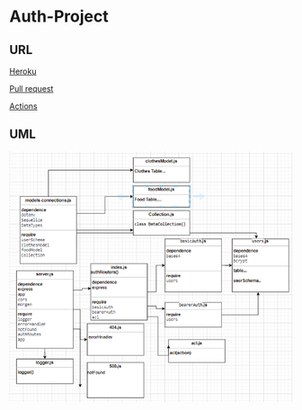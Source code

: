 # Auth-Project

## URL

[Heroku](https://auth-project-v1.herokuapp.com/)

[Pull request](https://github.com/Salehziad/Auth-Project/pulls)

[Actions](https://github.com/Salehziad/Auth-Project/actions)

## UML
![](./asset/UML.png)